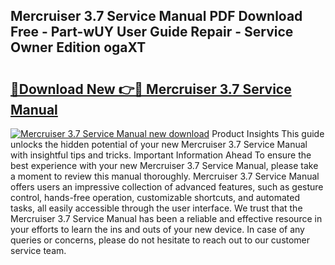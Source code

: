 ## Mercruiser 3.7 Service Manual PDF Download Free - Part-wUY User Guide Repair - Service Owner Edition ogaXT

# <h2><a href="http://bc98960.oget.top/?id=Mercruiser+3.7+Service+Manual">🔗Download New 👉🔴 Mercruiser 3.7 Service Manual</a></h2>

[![Mercruiser 3.7 Service Manual new download](https://i.imgur.com/5g1atiW.png)](http://bc98960.oget.top/?id=Mercruiser+3.7+Service+Manual)
Product Insights This guide unlocks the hidden potential of your new Mercruiser 3.7 Service Manual with insightful tips and tricks. Important Information Ahead To ensure the best experience with your new Mercruiser 3.7 Service Manual, please take a moment to review this manual thoroughly. Mercruiser 3.7 Service Manual offers users an impressive collection of advanced features, such as gesture control, hands-free operation, customizable shortcuts, and automated tasks, all easily accessible through the user interface. We trust that the Mercruiser 3.7 Service Manual has been a reliable and effective resource in your efforts to learn the ins and outs of your new device. In case of any queries or concerns, please do not hesitate to reach out to our customer service team.
